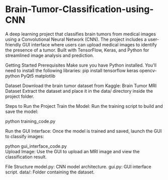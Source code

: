 # Brain-Tumor-Classification-using-CNN
A deep learning project that classifies brain tumors from medical images using a Convolutional Neural Network (CNN). The project includes a user-friendly GUI interface where users can upload medical images to identify the presence of a tumor. Built with TensorFlow, Keras, and Python for streamlined image analysis and prediction.

Getting Started
Prerequisites
Make sure you have Python installed. You'll need to install the following libraries:
pip install tensorflow keras opencv-python PyQt5 matplotlib  

Dataset
Download the brain tumor dataset from Kaggle:
Brain Tumor MRI Dataset
Extract the dataset and place it in the data/ directory inside the project folder.

Steps to Run the Project
Train the Model:
Run the training script to build and save the model:

python training_code.py  

Run the GUI Interface:
Once the model is trained and saved, launch the GUI to classify images:

python gui_interface_code.py  
Upload Image:
Use the GUI to upload an MRI image and view the classification result.

File Structure
model.py: CNN model architecture.
gui.py: GUI interface script.
data/: Folder containing the dataset.
